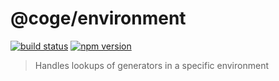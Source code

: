 # @coge/environment

[![build status](https://img.shields.io/travis/cogejs/environment/master.svg)](https://travis-ci.org/cogejs/environment)
[![npm version](https://img.shields.io/npm/v/@coge/environment.svg)](https://www.npmjs.com/package/@coge/environment)

> Handles lookups of generators in a specific environment
